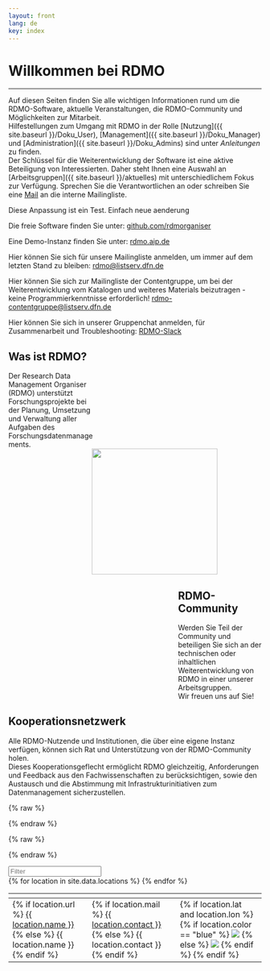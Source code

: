 ```yaml
---
layout: front
lang: de
key: index
---
```


# Willkommen bei RDMO

<hr>

Auf diesen Seiten finden Sie alle wichtigen Informationen rund um die RDMO-Software, aktuelle Veranstaltungen, die RDMO-Community und Möglichkeiten zur Mitarbeit. <br/> Hilfestellungen zum Umgang mit RDMO in der Rolle [Nutzung]({{ site.baseurl }}/Doku_User), [Management]({{ site.baseurl }}/Doku_Manager) und [Administration]({{ site.baseurl }}/Doku_Admins) sind unter <i>Anleitungen</i> zu finden.<br/> Der Schlüssel für die Weiterentwicklung der Software ist eine aktive Beteiligung von Interessierten. Daher steht Ihnen eine Auswahl an [Arbeitsgruppen]({{ site.baseurl }}/aktuelles) mit unterschiedlichem Fokus zur Verfügung. Sprechen Sie die Verantwortlichen an oder schreiben Sie eine <a href="mailto:rdmo-contact@listserv.dfn.de">Mail</a> an die interne Mailingliste.<br/>

Diese Anpassung ist ein Test. Einfach neue aenderung

Die freie Software finden Sie unter: [github.com/rdmorganiser](https://github.com/rdmorganiser)

Eine Demo-Instanz finden Sie unter: [rdmo.aip.de](https://rdmo.aip.de)

Hier können Sie sich für unsere Mailingliste anmelden, um immer auf dem letzten Stand zu bleiben: [rdmo@listserv.dfn.de](https://www.listserv.dfn.de/sympa/subscribe/rdmo)

Hier können Sie sich zur Mailingliste der Contentgruppe, um bei der Weiterentwicklung vom Katalogen und weiteres Materials beizutragen - keine Programmierkenntnisse erforderlich! [rdmo-contentgruppe@listserv.dfn.de](https://www.listserv.dfn.de/sympa/subscribe/rdmo-contentgruppe)

Hier können Sie sich in unserer Gruppenchat anmelden, für Zusammenarbeit und Troubleshooting: [RDMO-Slack](https://rdmo.slack.com/signin)

<div style="width: 35%;margin-top: 1%;">
<h2>Was ist RDMO?</h2>
Der Research Data Management Organiser (RDMO) unterstützt Forschungsprojekte bei der Planung, Umsetzung und Verwaltung aller Aufgaben des Forschungsdatenmanagements.
</div>

<div style=" margin-left:33%;">
<img src="./img/what_is_rdmo.png" style="width: 250px;"/>
</div>

<div style="width: 33%; margin-left:67%;">
<h2>RDMO-Community</h2>
Werden Sie Teil der Community und beteiligen Sie sich an der technischen oder inhaltlichen Weiterentwicklung von RDMO in einer unserer Arbeitsgruppen.<br/>
Wir freuen uns auf Sie!
</div>

<h2>Kooperationsnetzwerk</h2>
Alle RDMO-Nutzende und Institutionen, die über eine eigene Instanz verfügen, können sich Rat und Unterstützung von der RDMO-Community holen.<br/>
Dieses Kooperationsgeflecht ermöglicht RDMO gleichzeitig, Anforderungen und Feedback aus den Fachwissenschaften zu berücksichtigen, sowie den Austausch und die Abstimmung mit Infrastrukturinitiativen zum Datenmanagement sicherzustellen.

<link rel="stylesheet" href="./css/leaflet.css" />

<script>
    var _locations = {{ site.data.locations | jsonify }};
</script>

{% raw  %}

<script id="popup-template" type="text/x-handlebars-template">

<h4>{{name}}</h4>

<dl>
    {{#if url}}
        <dt>URL</dt>
        <dd><a href="{{url}}" target="_blank">{{url}}</a></dd>
    {{/if}}
    {{#if contact}}
        <dt>Kontakt</dt>
        <dd>{{contact}}</dd>
    {{/if}}
    {{#if discipline}}
        <dt>Disziplin</dt>
        <dd>{{discipline}}</dd>
    {{/if}}
    {{#if description}}
        <dt>Beschreibung</dt>
        <dd>{{description}}</dd>
    {{/if}}
</dl>

</script>

{% endraw %}

{% raw  %}

<script id="legend-template" type="text/x-handlebars-template">

<p>
    <img src="./img/icons/marker-icon-blue.png" /> Produktiv-Instanzen
</p>
<p>
    <img src="./img/icons/marker-icon-grey.png" /> Test-Instanzen
</p>

</script>

{% endraw %}

<script src="./js/func.js"></script>

<script src="./js/handlebars.min.js"></script>

<script src="./js/leaflet.js"></script>

<script src="./js/map.js"></script>

<script src="./js/tablesorter.min.js"></script>

<script src="./js/tablesorter.widgets.js"></script>

<link rel="stylesheet" type="text/css" href="./css/table.css">

<div id="map" class="map"></div>

<div>
    <div class="no_entries"></div>
    <input class="tabfilter" type="search" data-column="all" placeholder="Filter">
</div>

<table id="partners" class="tablesorter">
    <thead>
        <th class="name"></th>
        <th class="contact"></th>
        <th class="instance"></th>
    </thead>
    <tbody>
        {% for location in site.data.locations %}
            <tr>
                <td class="name">
                    {% if location.url %}
                        <a href="{{ location.url }}">{{ location.name }}</a>
                    {% else %}
                        {{ location.name }}
                    {% endif %}
                </td>
                <td class="contact">
                    {% if location.mail %}
                        <a href="{{ location.mail }}">{{ location.contact }}</a>
                    {% else %}
                           {{ location.contact }}
                    {% endif %}
                </td>
                <td id="{{ location.name | slugify: latin }}" class="instance">
                    {% if location.lat and location.lon %}
                        {% if location.color == "blue" %}
                            <img src="./img/icons/marker-icon-blue.png" />
                        {% else %}
                            <img src="./img/icons/marker-icon-grey.png" />
                        {% endif %}
                        <script>
                            $("#{{ location.name | slugify }}")
                            .on("click", function(){
                                open_marker(
                                    "{{ location.name | slugify }}",
                                    [{{ location.lat }}, {{ location.lon }}],
                                    "{{ location.description | size }}"
                                );
                            });
                        </script>
                    {% endif %}
                </td>
            </tr>
        {% endfor %}
    </tbody>
</table>

<script>
    $(document).ready(function() {
        init_table();
    });
</script>
